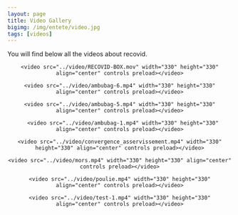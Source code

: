 ```yaml
---
layout: page
title: Video Gallery
bigimg: /img/entete/video.jpg
tags: [videos]
---
```


You will find below all the videos about recovid.

<div class="tab-content" align="center">
    <script src="http://api.html5media.info/1.1.8/html5media.min.js"></script>

    <video src="../video/RECOVID-BOX.mov" width="330" height="330" align="center" controls preload></video>

    <video src="../video/ambubag-6.mp4" width="330" height="330" align="center" controls preload></video>

</div>


<div class="tab-content" align="center">
    <script src="http://api.html5media.info/1.1.8/html5media.min.js"></script>

    <video src="../video/ambubag-5.mp4" width="330" height="330" align="center" controls preload></video>

      <video src="../video/ambubag-1.mp4" width="330" height="330" align="center" controls preload></video>
</div>

<div class="tab-content" align="center">
    <script src="http://api.html5media.info/1.1.8/html5media.min.js"></script>

    <video src="../video/convergence_asservissement.mp4" width="330" height="330" align="center" controls preload></video>

    <video src="../video/mors.mp4" width="330" height="330" align="center" controls preload></video>

</div>

<div class="tab-content" align="center">
    <script src="http://api.html5media.info/1.1.8/html5media.min.js"></script>

    <video src="../video/poulie.mp4" width="330" height="330" align="center" controls preload></video>

    <video src="../video/test-1.mp4" width="330" height="330" align="center" controls preload></video>

</div>
